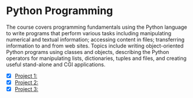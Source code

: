 # Python Programming
The course covers programming fundamentals using the Python language to write programs that perform various tasks including manipulating numerical and textual information; accessing content in files; transferring information to and from web sites. Topics include writing object-oriented Python programs using classes and objects, describing the Python operators for manipulating lists, dictionaries, tuples and files, and creating useful stand-alone and CGI applications. 

- [x] [Project 1: ]()
- [x] [Project 2: ]()
- [x] [Project 3: ]()
